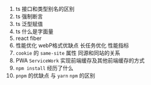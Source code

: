 1. ts 接口和类型别名的区别 
2. ts 强制断言 
3. ts 泛型赋值 
4. ts 什么是字面量
5. react fiber
6. 性能优化 webP格式优缺点 长任务优化 性能指标
7. `cookie` 的 `same-site` 属性 同源和同站的关系
8. PWA `ServiceWork` 实现前端缓存及其他前端缓存的方式
9. `npm install` 经历了什么
10. `pnpm` 的优缺点 与 `yarn` `npm` 的区别
